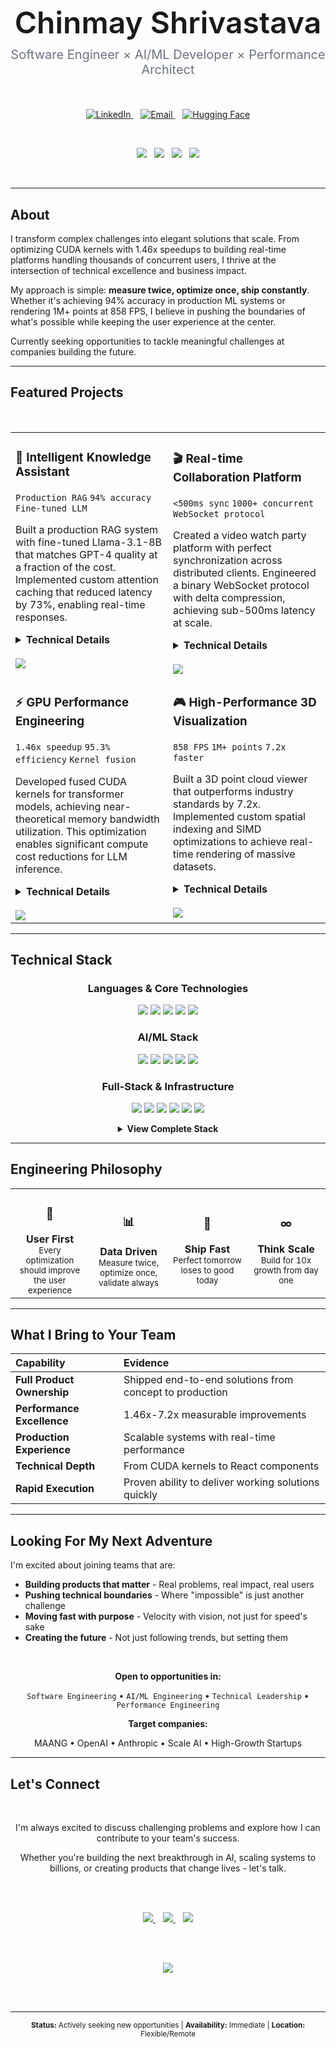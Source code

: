 <!-- Clean, professional header inspired by AlgoExpert -->
<div align="center">
  <br><br><br>
  
  <!-- Name with clean typography -->
  <h1 style="font-weight: 600; font-size: 48px; margin-bottom: 0;">
    Chinmay Shrivastava
  </h1>
  
  <!-- Professional tagline -->
  <p style="font-size: 20px; color: #6B7280; margin-top: 10px;">
    Software Engineer × AI/ML Developer × Performance Architect
  </p>
  
  <br>
  
  <!-- Clean contact buttons -->
  <p>
    <a href="https://linkedin.com/in/cshrivastava">
      <img src="https://img.shields.io/badge/LinkedIn-0077B5?style=for-the-badge&logo=linkedin&logoColor=white" alt="LinkedIn" />
    </a>
    &nbsp;&nbsp;
    <a href="mailto:cshrivastava2000@gmail.com">
      <img src="https://img.shields.io/badge/Email-EA4335?style=for-the-badge&logo=gmail&logoColor=white" alt="Email" />
    </a>
    &nbsp;&nbsp;
    <a href="https://huggingface.co/chinmays18">
      <img src="https://img.shields.io/badge/Hugging_Face-FFD21E?style=for-the-badge&logo=huggingface&logoColor=black" alt="Hugging Face" />
    </a>
  </p>
  
  <br>
  
  <!-- Impact metrics in a clean row -->
  <p>
    <img src="https://img.shields.io/badge/1.46x-CUDA_Speedup-000000?style=flat&labelColor=E5E7EB" />
    &nbsp;
    <img src="https://img.shields.io/badge/858_FPS-3D_Rendering-000000?style=flat&labelColor=E5E7EB" />
    &nbsp;
    <img src="https://img.shields.io/badge/94%25-ML_Accuracy-000000?style=flat&labelColor=E5E7EB" />
    &nbsp;
    <img src="https://img.shields.io/badge/<500ms-Sync_Latency-000000?style=flat&labelColor=E5E7EB" />
  </p>
  
  <br>
</div>

---

## About

I transform complex challenges into elegant solutions that scale. From optimizing CUDA kernels with 1.46x speedups to building real-time platforms handling thousands of concurrent users, I thrive at the intersection of technical excellence and business impact.

My approach is simple: **measure twice, optimize once, ship constantly**. Whether it's achieving 94% accuracy in production ML systems or rendering 1M+ points at 858 FPS, I believe in pushing the boundaries of what's possible while keeping the user experience at the center.

Currently seeking opportunities to tackle meaningful challenges at companies building the future.

---

## Featured Projects

<br>

<table>
  <tr>
    <td width="50%" valign="top">
      <h3>🤖 Intelligent Knowledge Assistant</h3>
      <p>
        <code>Production RAG</code> <code>94% accuracy</code> <code>Fine-tuned LLM</code>
      </p>
      <p>
        Built a production RAG system with fine-tuned Llama-3.1-8B that matches GPT-4 quality at a fraction of the cost. Implemented custom attention caching that reduced latency by 73%, enabling real-time responses.
      </p>
      <details>
        <summary><b>Technical Details</b></summary>
        <br>
        <ul>
          <li>Architecture: Hierarchical vector indexing with FAISS</li>
          <li>Innovation: Custom KV-cache optimization for transformers</li>
          <li>Stack: PyTorch, LangChain, FastAPI, PostgreSQL</li>
          <li>Deployment: Kubernetes with horizontal autoscaling</li>
        </ul>
      </details>
      <br>
      <a href="https://github.com/JonSnow1807/llm-knowledge-assistant">
        <img src="https://img.shields.io/badge/View_Project-000000?style=for-the-badge&logo=github&logoColor=white" />
      </a>
    </td>
    <td width="50%" valign="top">
      <h3>🎬 Real-time Collaboration Platform</h3>
      <p>
        <code>&lt;500ms sync</code> <code>1000+ concurrent</code> <code>WebSocket protocol</code>
      </p>
      <p>
        Created a video watch party platform with perfect synchronization across distributed clients. Engineered a binary WebSocket protocol with delta compression, achieving sub-500ms latency at scale.
      </p>
      <details>
        <summary><b>Technical Details</b></summary>
        <br>
        <ul>
          <li>Protocol: Custom binary format over WebSocket</li>
          <li>Scaling: Redis pub/sub for horizontal distribution</li>
          <li>Stack: React, NestJS, Socket.IO, Redis</li>
          <li>Security: JWT with room-based permissions</li>
        </ul>
      </details>
      <br>
      <a href="https://github.com/JonSnow1807/Mustard-Watch-Party">
        <img src="https://img.shields.io/badge/View_Project-000000?style=for-the-badge&logo=github&logoColor=white" />
      </a>
    </td>
  </tr>
  <tr>
    <td width="50%" valign="top">
      <h3>⚡ GPU Performance Engineering</h3>
      <p>
        <code>1.46x speedup</code> <code>95.3% efficiency</code> <code>Kernel fusion</code>
      </p>
      <p>
        Developed fused CUDA kernels for transformer models, achieving near-theoretical memory bandwidth utilization. This optimization enables significant compute cost reductions for LLM inference.
      </p>
      <details>
        <summary><b>Technical Details</b></summary>
        <br>
        <ul>
          <li>Technique: Kernel fusion for LayerNorm + Activation</li>
          <li>Memory: Coalesced access patterns, shared memory</li>
          <li>Stack: CUDA C++, PyTorch extensions, nvprof</li>
          <li>Impact: 46% inference speedup for LLMs</li>
        </ul>
      </details>
      <br>
      <a href="https://github.com/JonSnow1807/Fused-LayerNorm-CUDA-Operator">
        <img src="https://img.shields.io/badge/View_Project-000000?style=for-the-badge&logo=github&logoColor=white" />
      </a>
    </td>
    <td width="50%" valign="top">
      <h3>🎮 High-Performance 3D Visualization</h3>
      <p>
        <code>858 FPS</code> <code>1M+ points</code> <code>7.2x faster</code>
      </p>
      <p>
        Built a 3D point cloud viewer that outperforms industry standards by 7.2x. Implemented custom spatial indexing and SIMD optimizations to achieve real-time rendering of massive datasets.
      </p>
      <details>
        <summary><b>Technical Details</b></summary>
        <br>
        <ul>
          <li>Algorithm: Custom octree with frustum culling</li>
          <li>Rendering: Instanced drawing with GPU batching</li>
          <li>Stack: C++17, OpenGL 4.5, GLM, ImGui</li>
          <li>Optimization: SIMD intrinsics for transforms</li>
        </ul>
      </details>
      <br>
      <a href="https://github.com/JonSnow1807/3D-Point-Cloud-Viewer">
        <img src="https://img.shields.io/badge/View_Project-000000?style=for-the-badge&logo=github&logoColor=white" />
      </a>
    </td>
  </tr>
</table>

---

## Technical Stack

<div align="center">

### Languages & Core Technologies
<p>
  <img src="https://img.shields.io/badge/Python-3776AB?style=flat-square&logo=python&logoColor=white" />
  <img src="https://img.shields.io/badge/TypeScript-007ACC?style=flat-square&logo=typescript&logoColor=white" />
  <img src="https://img.shields.io/badge/C++-00599C?style=flat-square&logo=cplusplus&logoColor=white" />
  <img src="https://img.shields.io/badge/JavaScript-F7DF1E?style=flat-square&logo=javascript&logoColor=black" />
  <img src="https://img.shields.io/badge/CUDA-76B900?style=flat-square&logo=nvidia&logoColor=white" />
</p>

### AI/ML Stack
<p>
  <img src="https://img.shields.io/badge/PyTorch-EE4C2C?style=flat-square&logo=pytorch&logoColor=white" />
  <img src="https://img.shields.io/badge/Transformers-FFD21E?style=flat-square&logo=huggingface&logoColor=black" />
  <img src="https://img.shields.io/badge/LangChain-121212?style=flat-square&logoColor=white" />
  <img src="https://img.shields.io/badge/RAG-4285F4?style=flat-square&logoColor=white" />
  <img src="https://img.shields.io/badge/FAISS-00A4EF?style=flat-square&logoColor=white" />
</p>

### Full-Stack & Infrastructure
<p>
  <img src="https://img.shields.io/badge/React-20232A?style=flat-square&logo=react&logoColor=61DAFB" />
  <img src="https://img.shields.io/badge/Node.js-339933?style=flat-square&logo=nodedotjs&logoColor=white" />
  <img src="https://img.shields.io/badge/FastAPI-009688?style=flat-square&logo=fastapi&logoColor=white" />
  <img src="https://img.shields.io/badge/PostgreSQL-316192?style=flat-square&logo=postgresql&logoColor=white" />
  <img src="https://img.shields.io/badge/Docker-2496ED?style=flat-square&logo=docker&logoColor=white" />
  <img src="https://img.shields.io/badge/Kubernetes-326CE5?style=flat-square&logo=kubernetes&logoColor=white" />
</p>

</div>

<details>
<summary align="center"><b>View Complete Stack</b></summary>

<br>

```yaml
Core Languages:
  Expert: [Python, TypeScript, C++, JavaScript]
  Proficient: [CUDA, SQL, Bash]

AI/ML Stack:
  Frameworks: [PyTorch, Transformers, LangChain, scikit-learn]
  Techniques: [Fine-tuning, RAG, Embeddings, Vector Search]
  Production: [ONNX, TensorRT, Model Quantization, Batching]
  
Backend Engineering:
  Python: [FastAPI, Django, Flask, Celery]
  Node.js: [NestJS, Express, Socket.IO, Bull]
  APIs: [REST, GraphQL, gRPC, WebSockets]
  
Frontend Development:
  Core: [React, Next.js, Redux, TypeScript]
  UI: [Tailwind CSS, Material-UI, Framer Motion]
  Advanced: [Three.js, D3.js, WebRTC, Canvas API]
  
Data & Infrastructure:
  Databases: [PostgreSQL, MongoDB, Redis, Elasticsearch]
  Vector DBs: [Pinecone, FAISS, Chroma, Qdrant]
  Message Queues: [RabbitMQ, Kafka, Redis Pub/Sub]
  
DevOps & Cloud:
  Containers: [Docker, Docker Compose, Buildkit]
  Orchestration: [Kubernetes, Helm, ArgoCD]
  CI/CD: [GitHub Actions, GitLab CI, Jenkins]
  Cloud: [AWS (EC2, S3, Lambda), GCP, Vercel]
  
Performance & Systems:
  GPU: [CUDA, cuDNN, Thrust, OptiX]
  CPU: [SIMD, OpenMP, Threading, Profiling]
  Graphics: [OpenGL, Vulkan, Shaders]
```

</details>

---

## Engineering Philosophy

<table>
  <tr>
    <td width="25%" align="center">
      <h3>🎯</h3>
      <b>User First</b>
      <br>
      <sub>Every optimization should improve the user experience</sub>
    </td>
    <td width="25%" align="center">
      <h3>📊</h3>
      <b>Data Driven</b>
      <br>
      <sub>Measure twice, optimize once, validate always</sub>
    </td>
    <td width="25%" align="center">
      <h3>🚀</h3>
      <b>Ship Fast</b>
      <br>
      <sub>Perfect tomorrow loses to good today</sub>
    </td>
    <td width="25%" align="center">
      <h3>∞</h3>
      <b>Think Scale</b>
      <br>
      <sub>Build for 10x growth from day one</sub>
    </td>
  </tr>
</table>

---

## What I Bring to Your Team

<div align="center">

| Capability | Evidence |
|:-----------|:---------|
| **Full Product Ownership** | Shipped end-to-end solutions from concept to production |
| **Performance Excellence** | 1.46x-7.2x measurable improvements |
| **Production Experience** | Scalable systems with real-time performance |
| **Technical Depth** | From CUDA kernels to React components |
| **Rapid Execution** | Proven ability to deliver working solutions quickly |

</div>

---

## Looking For My Next Adventure

I'm excited about joining teams that are:

- **Building products that matter** - Real problems, real impact, real users
- **Pushing technical boundaries** - Where "impossible" is just another challenge
- **Moving fast with purpose** - Velocity with vision, not just for speed's sake
- **Creating the future** - Not just following trends, but setting them

<div align="center">
  <br>
  
  **Open to opportunities in:**
  
  `Software Engineering` • `AI/ML Engineering` • `Technical Leadership` • `Performance Engineering`
  
  **Target companies:**
  
  MAANG • OpenAI • Anthropic • Scale AI • High-Growth Startups
  
</div>

---

## Let's Connect

<div align="center">
  <br>
  
  I'm always excited to discuss challenging problems and explore how I can contribute to your team's success.
  
  Whether you're building the next breakthrough in AI, scaling systems to billions, or creating products that change lives - let's talk.
  
  <br><br>
  
  <a href="mailto:cshrivastava2000@gmail.com">
    <img src="https://img.shields.io/badge/Send_an_Email-000000?style=for-the-badge&logo=gmail&logoColor=white" />
  </a>
  &nbsp;&nbsp;
  <a href="https://linkedin.com/in/cshrivastava">
    <img src="https://img.shields.io/badge/Connect_on_LinkedIn-0077B5?style=for-the-badge&logo=linkedin&logoColor=white" />
  </a>
  &nbsp;&nbsp;
  <a href="https://huggingface.co/chinmays18">
    <img src="https://img.shields.io/badge/Hugging_Face_Profile-FFD21E?style=for-the-badge&logo=huggingface&logoColor=black" />
  </a>
  
  <br><br>
  
  <img src="https://komarev.com/ghpvc/?username=JonSnow1807&label=Profile%20Views&color=374151&style=flat" />
  
  <br><br>
  
  ---
  
  <sub>
    <b>Status:</b> Actively seeking new opportunities | 
    <b>Availability:</b> Immediate | 
    <b>Location:</b> Flexible/Remote
  </sub>
</div>

